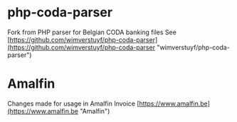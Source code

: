 # php-coda-parser
Fork from PHP parser for Belgian CODA banking files
See [https://github.com/wimverstuyf/php-coda-parser](https://github.com/wimverstuyf/php-coda-parser "wimverstuyf/php-coda-parser")

# Amalfin
Changes made for usage in Amalfin Invoice [https://www.amalfin.be](https://www.amalfin.be "Amalfin")
